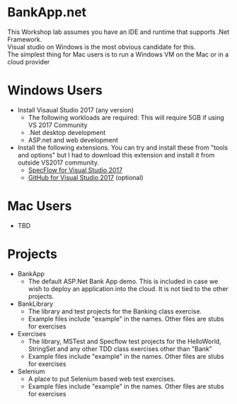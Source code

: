 # BankApp.net

This Workshop lab assumes you have an IDE and runtime that supports .Net Framework.  
Visual studio on Windows is the most obvious candidate for this.  
The simplest thing for Mac users is to run a Windows VM on the Mac or in a cloud provider

# Windows Users
  * Install Visaual Studio 2017 (any version)
    * The following workloads are required: This will require 5GB if using VS 2017 Community
    * .Net desktop development
    * ASP.net and web development
  * Install the following extensions. You can try and install these from "tools and options" but I had to download this extension and install it from outside VS2017 community.  
    * [SpecFlow for Visual Studio 2017](https://marketplace.visualstudio.com/items?itemName=TechTalkSpecFlowTeam.SpecFlowforVisualStudio2017)
    * [GitHub for Visual Studio 2017](https://marketplace.visualstudio.com/items?itemName=GitHub.GitHubExtensionforVisualStudio) (optional)
	
# Mac Users
  * TBD

# Projects
  * BankApp
    * The default ASP.Net Bank App demo. This is included in case we wish to deploy an application into the cloud.  It is not tied to the other projects.
  * BankLibrary
    * The library and test projects for the Banking class exercise.  
    * Example files include "example" in the names. Other files are stubs for exercises
  * Exercises
    * The library, MSTest and Specflow test projects for the HelloWorld, StringSet and any other TDD class exercises other than "Bank"
    * Example files include "example" in the names. Other files are stubs for exercises
  * Selenium
    * A place to put Selenium based web test exercises.
    * Example files include "example" in the names. Other files are stubs for exercises


